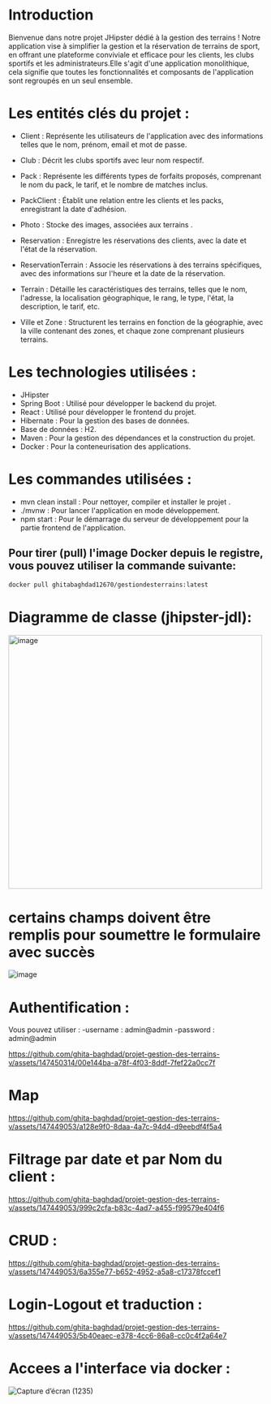 # Introduction 
Bienvenue dans notre projet JHipster dédié à la gestion des terrains ! Notre application vise à simplifier la gestion et la réservation de terrains de sport, en offrant une plateforme conviviale et efficace pour les clients, les clubs sportifs et les administrateurs.Elle s'agit d'une application monolithique, cela signifie que toutes les fonctionnalités et composants de l'application sont regroupés en un seul ensemble.

# Les entités clés du projet :
- Client : Représente les utilisateurs de l'application avec des informations telles que le nom, prénom, email et mot de passe.

- Club : Décrit les clubs sportifs avec leur nom respectif.

- Pack : Représente les différents types de forfaits proposés, comprenant le nom du pack, le tarif, et le nombre de matches inclus.

- PackClient : Établit une relation entre les clients et les packs, enregistrant la date d'adhésion.

- Photo : Stocke des images, associées aux terrains .

- Reservation : Enregistre les réservations des clients, avec la date et l'état de la réservation.

- ReservationTerrain : Associe les réservations à des terrains spécifiques, avec des informations sur l'heure et la date de la réservation.

- Terrain : Détaille les caractéristiques des terrains, telles que le nom, l'adresse, la localisation géographique, le rang, le type, l'état, la description, le tarif, etc.

- Ville et Zone : Structurent les terrains en fonction de la géographie, avec la ville contenant des zones, et chaque zone comprenant plusieurs terrains.

# Les technologies utilisées :
- JHipster
- Spring Boot : Utilisé pour développer le backend du projet.
- React : Utilisé pour développer le frontend du projet.
- Hibernate : Pour la gestion des bases de données.
- Base de données : H2.
- Maven : Pour la gestion des dépendances et la construction du projet.
- Docker : Pour la conteneurisation des applications.

# Les commandes utilisées :
- mvn clean install : Pour nettoyer, compiler et installer le projet .
- ./mvnw : Pour lancer l'application en mode développement.
- npm start : Pour le démarrage du serveur de développement pour la partie frontend de l'application.

## Pour tirer (pull) l'image Docker depuis le registre, vous pouvez utiliser la commande suivante:

```bash
docker pull ghitabaghdad12670/gestiondesterrains:latest
```
# Diagramme de classe (jhipster-jdl):
<img width="500" alt="image" src="https://github.com/ghita-baghdad/projet-gestion-des-terrains-v/assets/147450314/552727ce-b72b-4963-a4c4-991edef9b057">

# certains champs doivent être remplis pour soumettre le formulaire avec succès

![image](https://github.com/ghita-baghdad/projet-gestion-des-terrains-v/assets/147449053/91f51629-830e-4280-a375-c771147be007)
# Authentification  :
Vous pouvez utiliser : 
-username : admin@admin
-password : admin@admin

https://github.com/ghita-baghdad/projet-gestion-des-terrains-v/assets/147450314/00e144ba-a78f-4f03-8ddf-7fef22a0cc7f

# Map

https://github.com/ghita-baghdad/projet-gestion-des-terrains-v/assets/147449053/a128e9f0-8daa-4a7c-94d4-d9eebdf4f5a4

# Filtrage par date et par Nom du client :

https://github.com/ghita-baghdad/projet-gestion-des-terrains-v/assets/147449053/999c2cfa-b83c-4ad7-a455-f99579e404f6

# CRUD :

https://github.com/ghita-baghdad/projet-gestion-des-terrains-v/assets/147449053/6a355e77-b652-4952-a5a8-c17378fccef1

# Login-Logout et traduction : 

https://github.com/ghita-baghdad/projet-gestion-des-terrains-v/assets/147449053/5b40eaec-e378-4cc6-86a8-cc0c4f2a64e7

# Accees a l'interface via docker :

![Capture d’écran (1235)](https://github.com/ghita-baghdad/projet-gestion-des-terrains-v/assets/147449053/b8ecba31-4106-46b8-91f1-54f97b5880fa)






